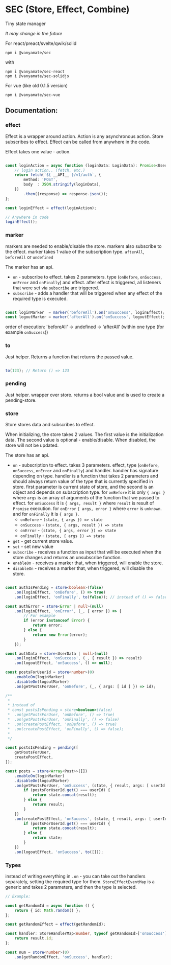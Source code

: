 # SEC (Store, Effect, Combine)

Tiny state manager

*It may change in the future*

For react/preact/svelte/qwik/solid

```
npm i @vanyamate/sec
```

with

```
npm i @vanyamate/sec-react
npm i @vanyamate/sec-solidjs
```

For vue (like old 0.1.5 version)

```
npm i @vanyamate/sec-vue
```

## Documentation:

### effect

Effect is a wrapper around action. Action is any asynchronous action. Store subscribes to effect. Effect can be called
from anywhere in the code.

Effect takes one value - action.

```typescript

const loginAction = async function (loginData: LoginData): Promise<UserData> {
    // login action.. (fetch, etc.)
    return fetch(`${ __API__ }/v1/auth`, {
        method: 'POST',
        body  : JSON.stringify(loginData),
    })
        .then((response) => response.json());
};

const loginEffect = effect(loginAction);

// Anywhere in code
loginEffect();

```

### marker

markers are needed to enable/disable the store. markers also subscribe to the effect. marker takes 1 value of the
subscription type. `afterAll`, `beforeAll` or `undefined`

The marker has an api.

- `on` - subscribe to effect. takes 2 parameters. type (`onBefore`, `onSuccess`, `onError` and `onFinally`) and effect.
  after effect is triggered, all listeners that were set via `subscribe` are triggered.
- `subscribe` - adds a handler that will be triggered when any effect of the required type is executed.

```typescript

const loginMarker  = marker('beforeAll').on('onSuccess', loginEffect);
const logoutMarker = marker('afterAll').on('onSuccess', logoutEffect);

```

order of execution: 'beforeAll' -> undefined -> 'afterAll' (within one type (for example `onSuccess`))

### to

Just helper. Returns a function that returns the passed value.

```typescript

to(123); // Return () => 123

```

### pending

Just helper. wrapper over store. returns a bool value and is used to create a pending-store.

### store

Store stores data and subscribes to effect.

When initializing, the store takes 2 values. The first value is the initialization data. The second value is optional -
enable/disable. When disabled, the store will not be updated.

The store has an api.

- `on` - subscription to effect. takes 3 parameters. effect, type (`onBefore`, `onSuccess`, `onError` and `onFinally`)
  and handler. handler has signature depending on type. handler is a function that takes 2 parameters and should always
  return value of the type that is currently specified in store. first parameter is current state of store, and the
  second is an object and depends on subscription type. for `onBefore` it is only `{ args }` where `args` is an array of
  arguments of the function that we passed to effect. for `onSuccess` it is `{ args, result }` where `result` is result
  of `Promise` execution. for `onError` `{ args, error }` where `error` is `unknown`. and for `onFinally` it is
  `{ args }`.
    - `onBefore` - `(state, { args }) => state`
    - `onSuccess` - `(state, { args, result }) => state`
    - `onError` - `(state, { args, error }) => state`
    - `onFinally` - `(state, { args }) => state`
- `get` - get current store value.
- `set` - set new value
- `subscribe` - receives a function as input that will be executed when the store changes and returns an unsubscribe
  function.
- `enableOn` - receives a marker that, when triggered, will enable the store.
- `disableOn` - receives a marker that, when triggered, will disable the store.

```typescript

const authIsPending = store<boolean>(false)
    .on(loginEffect, 'onBefore', () => true)
    .on(loginEffect, 'onFinally', to(false)); // instead of () => false

const authError = store<Error | null>(null)
    .on(loginEffect, 'onError', (_, { error }) => {
        // For example
        if (error instanceof Error) {
            return error;
        } else {
            return new Error(error);
        }
    });

const authData = store<UserData | null>(null)
    .on(loginEffect, 'onSuccess', (_, { result }) => result)
    .on(logoutEffect, 'onSuccess', () => null);

const postsForUserId = store<number>(0)
    .enableOn(loginMarker)
    .disableOn(logoutMarker)
    .on(getPostsForUser, 'onBefore', (_, { args: [ id ] }) => id);

/**
 *
 * instead of
 * const postsIsPending = store<boolean>(false)
 *  .on(getPostsForUser, 'onBefore', () => true)
 *  .on(getPostsForUser, 'onFinally', () => false)
 *  .on(createPostEffect, 'onBefore', () => true)
 *  .on(createPostEffect, 'onFinally', () => false);
 *
 */

const postsIsPending = pending([
    getPostsForUser,
    createPostEffect,
]);

const posts = store<Array<Post>>([])
    .enableOn(loginMarker)
    .disableOn(logoutMarker)
    .on(getPostsForUser, 'onSuccess', (state, { result, args: [ userId ] }) => {
        if (postsForUserId.get() === userId) {
            return state.concat(result);
        } else {
            return result;
        }
    })
    .on(createPostEffect, 'onSuccess', (state, { result, args: [ userId ] }) => {
        if (postsForUserId.get() === userId) {
            return state.concat(result);
        } else {
            return state;
        }
    })
    .on(logoutEffect, 'onSuccess', to([]));
```

### Types

instead of writing everything in `.on` - you can take out the handlers separately, setting the required type for them.
`StoreEffectEventMap` is a generic and takes 2 parameters, and then the type is selected.

```typescript
// Example:

const getRandomId = async function () {
    return { id: Math.random() };
};

const getRandomEffect = effect(getRandomId);

const handler: StoreHandlerMap<number, typeof getRandomId>['onSuccess'] = function (state, { result }) {
    return result.id;
};

const num = store<number>(0)
    .on(getRandomEffect, 'onSuccess', handler);
```